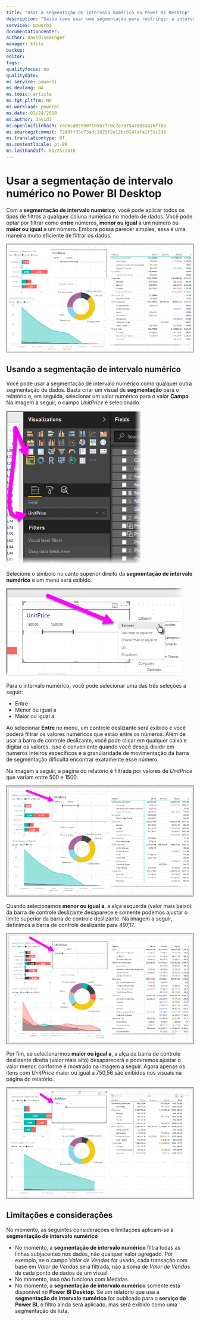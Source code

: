 ```yaml
---
title: "Usar a segmentação de intervalo numérico no Power BI Desktop"
description: "Saiba como usar uma segmentação para restringir a intervalos numéricos no Power BI Desktop"
services: powerbi
documentationcenter: 
author: davidiseminger
manager: kfile
backup: 
editor: 
tags: 
qualityfocus: no
qualitydate: 
ms.service: powerbi
ms.devlang: NA
ms.topic: article
ms.tgt_pltfrm: NA
ms.workload: powerbi
ms.date: 01/24/2018
ms.author: davidi
ms.openlocfilehash: cee6cd859507105b7fc0c7e7075478d3a876f7bb
ms.sourcegitcommit: 7249ff35c73adc2d25f2e12bc0147afa1f31c232
ms.translationtype: HT
ms.contentlocale: pt-BR
ms.lasthandoff: 01/25/2018
---
```

# <a name="use-the-numeric-range-slicer-in-power-bi-desktop"></a>Usar a segmentação de intervalo numérico no Power BI Desktop
Com a **segmentação de intervalo numérico**, você pode aplicar todos os tipos de filtros a qualquer coluna numérica no modelo de dados. Você pode optar por filtrar como **entre** números, **menor ou igual** a um número ou **maior ou igual** a um número. Embora possa parecer simples, essa é uma maneira muito eficiente de filtrar os dados.

![](media/desktop-slicer-numeric-range/slicer-numeric-range_2.png)

## <a name="using-the-numeric-range-slicer"></a>Usando a segmentação de intervalo numérico
Você pode usar a segmentação de intervalo numérico como qualquer outra segmentação de dados. Basta criar um visual de **segmentação** para o relatório e, em seguida, selecionar um valor numérico para o valor **Campo**. Na imagem a seguir, o campo *UnitPrice* é selecionado.

![](media/desktop-slicer-numeric-range/slicer-numeric-range_3.png)

Selecione o símbolo no canto superior direito da **segmentação de intervalo numérico** e um menu será exibido.

![](media/desktop-slicer-numeric-range/slicer-numeric-range_4.png)

Para o intervalo numérico, você pode selecionar uma das três seleções a seguir:

* Entre
* Menor ou igual a
* Maior ou igual a

Ao selecionar **Entre** no menu, um controle deslizante será exibido e você poderá filtrar os valores numéricos que estão entre os números. Além de usar a barra de controle deslizante, você pode clicar em qualquer caixa e digitar os valores. Isso é conveniente quando você deseja dividir em números inteiros específicos e a granularidade de movimentação da barra de segmentação dificulta encontrar exatamente esse número.

Na imagem a seguir, a página do relatório é filtrada por valores de *UnitPrice* que variam entre 500 e 1500.

![](media/desktop-slicer-numeric-range/slicer-numeric-range_5.png)

Quando selecionamos **menor ou igual a**, a alça esquerda (valor mais baixo) da barra de controle deslizante desaparece e somente podemos ajustar o limite superior da barra de controle deslizante. Na imagem a seguir, definimos a barra de controle deslizante para 497,17.

![](media/desktop-slicer-numeric-range/slicer-numeric-range_6.png)

Por fim, se selecionarmos **maior ou igual a**, a alça da barra de controle deslizante direita (valor mais alto) desaparecerá e poderemos ajustar o valor menor, conforme é mostrado na imagem a seguir. Agora apenas os itens com *UnitPrice* maior ou igual a 750,56 são exibidos nos visuais na página do relatório.

![](media/desktop-slicer-numeric-range/slicer-numeric-range_7.png)

## <a name="limitations-and-considerations"></a>Limitações e considerações
No momento, as seguintes considerações e limitações aplicam-se à **segmentação de intervalo numérico**

* No momento, a **segmentação de intervalo numérico** filtra todas as linhas subjacentes nos dados, não qualquer valor agregado. Por exemplo, se o campo *Valor de Vendas* for usado, cada transação com base em *Valor de Vendas* será filtrada, não a soma de *Valor de Vendas* de cada ponto de dados de um visual.
* No momento, isso não funciona com Medidas
* No momento, a **segmentação de intervalo numérico** somente está disponível no **Power BI Desktop**. Se um relatório que usa a **segmentação de intervalo numérico** for publicado para o **serviço do Power BI**, o filtro ainda será aplicado, mas será exibido como uma segmentação de lista.

